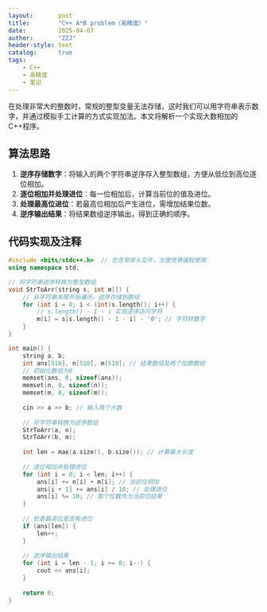 ```yaml
---
layout:       post
title:        "C++ A*B problem（高精度）"
date:         2025-04-07
author:       "ZZJ"
header-style: text
catalog:      true
tags: 
    - C++
    - 高精度
    - 笔记
---
```


在处理非常大的整数时，常规的整型变量无法存储，这时我们可以用字符串表示数字，并通过模拟手工计算的方式实现加法。本文将解析一个实现大数相加的C++程序。

## 算法思路

1. **逆序存储数字**：将输入的两个字符串逆序存入整型数组，方便从低位到高位逐位相加。
2. **逐位相加并处理进位**：每一位相加后，计算当前位的值及进位。
3. **处理最高位进位**：若最高位相加后产生进位，需增加结果位数。
4. **逆序输出结果**：将结果数组逆序输出，得到正确的顺序。

## 代码实现及注释


```cpp
#include <bits/stdc++.h>  // 包含常用头文件，方便竞赛编程使用
using namespace std;

// 将字符串逆序转换为整型数组
void StrToArr(string s, int m[]) {
    // 从字符串末尾开始遍历，逆序存储到数组
    for (int i = 0; i < (int)s.length(); i++) {
        // s.length() - 1 - i 实现逆序访问字符
        m[i] = s[s.length() - 1 - i] - '0'; // 字符转数字
    }
}

int main() {
    string a, b;
    int ans[510], n[510], m[510]; // 结果数组及两个加数数组
    // 初始化数组为0
    memset(ans, 0, sizeof(ans));
    memset(n, 0, sizeof(n));
    memset(m, 0, sizeof(m));
    
    cin >> a >> b; // 输入两个大数
    
    // 将字符串转换为逆序数组
    StrToArr(a, n);
    StrToArr(b, m);
    
    int len = max(a.size(), b.size()); // 计算最大长度
    
    // 逐位相加并处理进位
    for (int i = 0; i < len; i++) {
        ans[i] += n[i] + m[i]; // 当前位相加
        ans[i + 1] += ans[i] / 10; // 处理进位
        ans[i] %= 10; // 取个位数作为当前位结果
    }
    
    // 检查最高位是否有进位
    if (ans[len]) {
        len++;
    }
    
    // 逆序输出结果
    for (int i = len - 1; i >= 0; i--) {
        cout << ans[i];
    }
    
    return 0;
}
```
